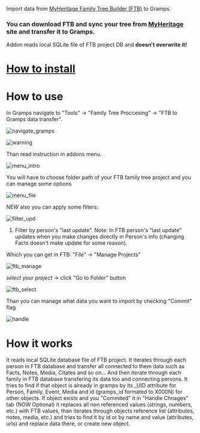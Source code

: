 Import data from [MyHeritage Family Tree Builder (FTB)](https://www.myheritage.com/family-tree-builder) to Gramps.
### You can download FTB and sync your tree from [MyHeritage](https://www.myheritage.com) site and transfer it to Gramps.

Addon reads local SQLite file of FTB project DB and **doesn't overwrite it!**

# [How to install](https://gramps-project.org/wiki/index.php/5.2_Addons#Manually_installed_Addons)

# How to use

In Gramps navigate to
"Tools" -> "Family Tree Proccesing" -> "FTB to Gramps data transfer".

![navigate_gramps](https://github.com/user-attachments/assets/19c1a56c-2604-43d3-8312-aba574b7f3b5)

![warning](https://github.com/user-attachments/assets/e58936bf-600e-4bf0-8f7d-2b7043626e36)

Than read instruction in addons menu.

![menu_intro](https://github.com/user-attachments/assets/856a8e04-c964-4b88-b318-e6d03c0fd14e)

You will have to choose folder path of your FTB family tree project and you can manage some options

![menu_file](https://github.com/user-attachments/assets/465118f1-1c5b-4d34-81fb-2def7b54d9c9)

*NEW* also you can apply some filters:

![filter_upd](https://github.com/user-attachments/assets/612108d6-dc8b-4353-aa48-f2f3e4897ae2)

1. Filter by person's "last update". Note: In FTB person's "last update" updates when you make changes directly in Person's info (changing Facts doesn't make update for some reason).

Which you can get in FTB:
"File" -> "Manage Projects"

![ftb_manage](https://github.com/user-attachments/assets/97b030ac-9b92-4efa-99b6-2a7d1bdb55ce)

_select your project_ -> click "Go to Folder" button 

![ftb_select](https://github.com/user-attachments/assets/2a494412-edce-4c2f-b4ae-e9ab4830ce84)

Than you can manage what data you want to import by checking "Commit" flag

![handle](https://github.com/user-attachments/assets/67d00082-fdb5-469f-b329-97f484b720e8)

# How it works
It reads local SQLite database file of FTB project.
It iterates through each person in FTB database and transfer all connected to them data
such as Facts, Notes, Media, Citates and so on...
And then iterate through each family in FTB database transfering its data too and connecting persons.
It tries to find if that object is already in gramps by its _UID attribute for Person, Family, Event, Media and id (gramps_id formated to X000N) for other objects.
If object exists and you "Commited" it in "Handle Chnages" tab (NOW Optional) it replaces all non referenced values (strings, numbers, etc.) with FTB values, than iterates through objects reference list (attributes, notes, media, etc.) and tries to find it by id or by name and value (attributes, urls) and replace data there, or create new object.
